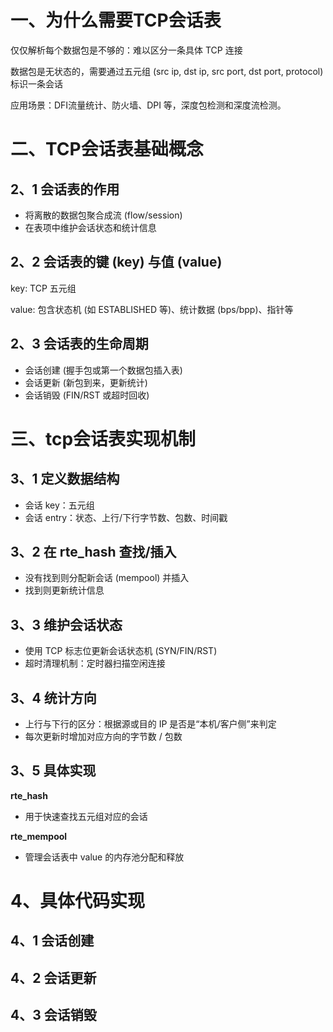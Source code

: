 # 一、为什么需要TCP会话表

仅仅解析每个数据包是不够的：难以区分一条具体 TCP 连接

数据包是无状态的，需要通过五元组 (src ip, dst ip, src port, dst port, protocol) 标识一条会话

应用场景：DFI流量统计、防火墙、DPI 等，深度包检测和深度流检测。



# 二、TCP会话表基础概念

## 2、1 会话表的作用

- 将离散的数据包聚合成流 (flow/session)
- 在表项中维护会话状态和统计信息



## 2、2 会话表的键 (key) 与值 (value)

key: TCP 五元组

value: 包含状态机 (如 ESTABLISHED 等)、统计数据 (bps/bpp)、指针等



## 2、3 会话表的生命周期

- 会话创建 (握手包或第一个数据包插入表)
- 会话更新 (新包到来，更新统计)
- 会话销毁 (FIN/RST 或超时回收)



# 三、tcp会话表实现机制

## **3、1 定义数据结构**

- 会话 key：五元组
- 会话 entry：状态、上行/下行字节数、包数、时间戳



## **3、2 在 rte_hash 查找/插入**

- 没有找到则分配新会话 (mempool) 并插入
- 找到则更新统计信息



## **3、3 维护会话状态**

- 使用 TCP 标志位更新会话状态机 (SYN/FIN/RST)
- 超时清理机制：定时器扫描空闲连接



## **3、4 统计方向**

- 上行与下行的区分：根据源或目的 IP 是否是“本机/客户侧”来判定
- 每次更新时增加对应方向的字节数 / 包数



## 3、5 具体实现

**rte_hash**

- 用于快速查找五元组对应的会话

**rte_mempool**

- 管理会话表中 value 的内存池分配和释放



# 4、具体代码实现

## 4、1 会话创建

## 4、2 会话更新

## 4、3 会话销毁